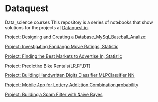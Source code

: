 # Dataquest
Data_science courses
This repository is a series of notebooks that show solutions for the projects at [Dataquest.io](https://www.dataquest.io/).

[Project: Designing and Creating a Database_MySql_Baseball_Analize](https://github.com/NeznaikanaLune/Dataquest/tree/master/M11_Designing%20and%20Creating%20a%20Database_Baseball%20match%20analize):

[Project: Investigating Fandango Movie Ratings, Statistic](https://github.com/NeznaikanaLune/Dataquest/tree/master/M13_InvestigatingFandangoRating)

[Project: Finding the Best Markets to Advertise In, Statistic](https://github.com/NeznaikanaLune/Dataquest/blob/master/M14_FindingTheBestMarketToAdverticeIn/Finding%20the%20Best%20Markets%20to%20Advertise%20In.ipynb)

[Project: Predicting Bike Rentals(LR,RF,DT)](https://github.com/NeznaikanaLune/Dataquest/blob/master/M16_Predicting%20Bike%20Rentals/%D0%9F%D1%80%D0%BE%D0%B3%D0%BD%D0%BE%D0%B7%2B%D0%BF%D1%80%D0%BE%D0%BA%D0%B0%D1%82%D0%B0%2B%D0%B2%D0%B5%D0%BB%D0%BE%D1%81%D0%B8%D0%BF%D0%B5%D0%B4%D0%BE%D0%B2.ipynb)

[Project: Building Handwritten Digits Classifier MLPClassifier NN](https://github.com/NeznaikanaLune/Dataquest/blob/master/M17_Building%20A%20Handwritten%20Digits%20Classifier/Guided%2BProject%2BCNN.ipynb)

[Project: Mobile App for Lottery Addiction Combination,probability](https://github.com/NeznaikanaLune/Dataquest/blob/master/M18_Lottery%20addiction%20mob%20app/Lottery%20addiction.ipynb)

[Project: Building a Spam Filter with Naive Bayes](https://github.com/NeznaikanaLune/Dataquest/blob/master/M19_Building%20a%20Spam%20Filter%20with%20Naive%20Bayes/Building%20a%20Spam%20Filter%20with%20Naive%20Bayes.ipynb)
